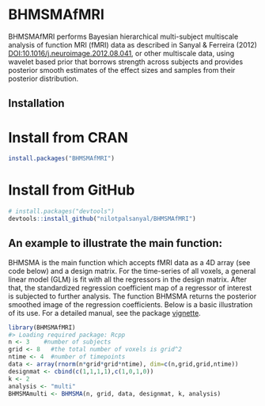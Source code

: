 
<!-- README.md is generated from README.Rmd. Please edit that file -->

# BHMSMAfMRI

<!-- badges: start -->
<!-- badges: end -->

BHMSMAfMRI performs Bayesian hierarchical multi-subject multiscale
analysis of function MRI (fMRI) data as described in Sanyal & Ferreira
(2012) <DOI:10.1016/j.neuroimage.2012.08.041>, or other multiscale data,
using wavelet based prior that borrows strength across subjects and
provides posterior smooth estimates of the effect sizes and samples from
their posterior distribution.

## Installation

# Install from CRAN

``` r
install.packages("BHMSMAfMRI")
```

# Install from GitHub

``` r
# install.packages("devtools")
devtools::install_github("nilotpalsanyal/BHMSMAfMRI")
```

## An example to illustrate the main function:

BHMSMA is the main function which accepts fMRI data as a 4D array (see
code below) and a design matrix. For the time-series of all voxels, a
general linear model (GLM) is fit with all the regressors in the design
matrix. After that, the standardized regression coefficient map of a
regressor of interest is subjected to further analysis. The function
BHMSMA returns the posterior smoothed image of the regression
coefficients. Below is a basic illustration of its use. For a detailed
manual, see the package <a
href="https://cran.r-project.org/web/packages/BHMSMAfMRI/vignettes/BHMSMAfMRIvignette.pdf"
target="_blank">vignette</a>.

``` r
library(BHMSMAfMRI)
#> Loading required package: Rcpp
n <- 3    #number of subjects
grid <- 8   #the total number of voxels is grid^2
ntime <- 4  #number of timepoints
data <- array(rnorm(n*grid*grid*ntime), dim=c(n,grid,grid,ntime))
designmat <- cbind(c(1,1,1,1),c(1,0,1,0))
k <- 2
analysis <- "multi"
BHMSMAmulti <- BHMSMA(n, grid, data, designmat, k, analysis)
```
